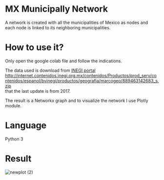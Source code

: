 # MX Municipally Network
A network is created with all the municipalities of Mexico as nodes and each node is linked to its neighboring municipalities.

# How to use it?
Only open the google colab file and follow the indications.

The data used is download from [INEGI portal](https://www.inegi.org.mx/temas/mg/#Descargas) 
http://internet.contenidos.inegi.org.mx/contenidos/Productos/prod_serv/contenidos/espanol/bvinegi/productos/geografia/marcogeo/889463142683_s.zip  
that the last update is from 2017.

The result is a Networkx graph and to visualize the network I use Plotly module. 

# Language 
Python 3

# Result 
![newplot (2)](https://user-images.githubusercontent.com/28746720/118593924-27fb5380-b76e-11eb-8193-d542bae04858.png)
